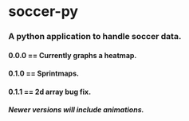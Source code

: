 # soccer-py
### A python application to handle soccer data.
#### 0.0.0 == Currently graphs a heatmap.
#### 0.1.0 == Sprintmaps.
#### 0.1.1 == 2d array bug fix.
##### Newer versions will include animations.
